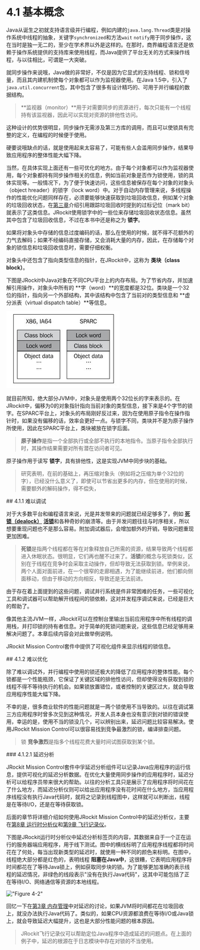 # 4.1 基本概念

Java从诞生之初就支持语言级并行编程，例如内建的`java.lang.Thread`类是对操作系统中线程的抽象，关键字`synchronized`和方法`wait` `notify`用于同步操作，这在当时是独一无二的，至少在学术界以外是这样的。在那时，商界编程语言还是依赖于操作系统提供的支持库来使用线程，而Java提供了平台无关的方式来操作线程，与以往相比，可谓是一大突破。

就同步操作来说哦，Java做的非常好，不仅是因为它显式的支持线程、锁和信号量，而且其内建机制使每个对象都可以作为监视器使用。在Java 1.5中，引入了`java.util.concurrent`包，其中包含了很多有设计精巧的、可用于并行编程的数据结构。

>**监视器（monitor）**用于对需要同步的资源进行，每次只能有一个线程持有该监视器，因此可以实现对资源的排他性访问。

这种设计的优势很明显，同步操作无需涉及第三方库的调用，而且可以使锁具有完整的定义，在编程的时候便于使用。

硬要说哦缺点的话，就是使用起来太容易了，可能有些人会滥用同步操作，结果导致应用程序的整体性能大幅下降。

当然，在具体实现上面还有一些可优化的地方。由于每个对象都可以作为监视器使用，每个对象都持有同步操作相关的信息，例如当前对象是否作为锁使用，锁的具体实现等。一般情况下，为了便于快速访问，这些信息被保存在每个对象的对象头（object hreader）的锁字（lock word）中。对于自动内存管理来说，多线程操作的性能优化问题同样存在，必须要能够快速获取到垃圾回收信息，例如某个对象的垃圾回收状态，在[第三章][1]介绍引用跟踪垃圾回收时提到的过标记位（mark bit）就表示了这类信息。JRockit使用锁字中的一些位来存储垃圾回收状态信息。虽然其中包含了垃圾回收信息，不过在本书中还是称之为 **锁字**。

如果将对象头中存储的信息过度编码的话，那么在使用的时候，就不得不花额外的力气去解码；如果不经编码直接存储，又会消耗大量的内存，因此，在存储每个对象的锁信息和垃圾回收信息时，需要仔细权衡。

对象头中还包含了指向类型信息的指针，在JRockit中，这称为 **类块（class block）**。

下图是JRockit中Java对象在不同CPU平台上的内存布局。为了节省内存，并加速解引用操作，对象头中所有的 **字（word）**的宽度都是32位。类块是一个32位的指针，指向另一个外部结构，其中该结构中包含了当前对的类型信息和 **虚分派表（virtual dispatch table）**等信息。

!["Figure 4-1"][2]

就目前所知，绝大部分JVM中，对象头是使用两个32位长的字来表示的。在JRockit中，偏移为0的对象指针指向当前对象的类型信息，接下来是4个字节的锁字。在SPARC平台上，对象头的布局刚好反过来，因为在使用原子指令在操作指针时，如果没有偏移的话，效率会更好一点。与锁字不同，类块并不是为原子操作所使用，因此在SPARC平台上，类块被放在锁字后面。

>**原子操作**是指一个全部执行或全部不执行的本地指令。当原子指令全部执行时，其操作结果需要对所有潜在访问者可见。

原子操作用于读写 **锁字**，具有排他性，这是实现JVM中同步块的基础。

>研究表明，在前的基础上，再压缩对象头（例如将之压缩为单个32位的字），已经没什么意义了，即使可以节省出更多的内存，但在使用的时候，需要额外的解码操作，得不偿失，

<a name="4.1.1" />
## 4.1.1 难以调试

对于大多数平台和编程语言来说，光是并发带来的问题就已经足够多了，例如 [**死锁（dealock）**][3] [**活锁**][4]和各种奇妙的崩溃等。由于并发问题往往与时序相关，所以想要重现问题也不是那么容易。附加调试器后，会增加额外的开销，导致问题重现更加困难。

>**死锁**是指两个线程都在等在对象释放自己所需的资源，结果导致两个线程都进入休眠状态。很明显，它们再也醒不过来了。**活锁**的概念与死锁类似，区别在于线程在竞争时会采取主动操作，但却导致无法获取到锁。举例来说，两个人面对面前进，在一个很窄的走廊相遇，为了能继续前进，他们都向侧面移动，但由于移动的方向相反，导致还是无法前进。

由于存在着上面提到的这些问题，调试并行系统是件非常困难的任务，一些可视化工具和调试器可以帮助解开线程间的锁依赖，这对并发程序调试来说，已经是巨大的帮助了。

像其他主流JVM一样，JRockit可以在控制台里输出当前应用程序中所有线程的调用栈，并打印锁的持有者信息。对于简单的死锁问题来说，这些信息已经足够用来解决问题了。本章后续内容会对此做举例说明。

JRockit Mission Control套件中提供了可视化组件来显示线程的锁信息。

<a name="4.1.2" />
## 4.1.2 难以优化

除了难以调试外，并行编程中使用的锁还极大的降低了应用程序的整体性能。每个锁都是一个性能瓶颈，它保证了关键区域的排他性访问，但却使得没有获取到锁的线程不得不等待执行的机会。如果锁放置错位，或者控制的关键区过大，就会导致应用程序性能大幅下降。

不幸的是，很多商业软件的性能问题就是一两个锁使用不当导致的。以往在调试第三方应用程序时曾多次见到这种情况，开发人员本身也没有意识到对锁的错误使用，幸运的是，使用不当的锁没几个，可以辨别出来，延迟问题比较容易解决。使用JRockit Mission Control可以很容易找到竞争最激烈的锁，编译排查问题。

>锁 **竞争激烈**是指多个线程花费大量时间试图获取到某个锁。

<a name="4.1.2.1" />
### 4.1.2.1 延迟分析

JRockit Mission Control套件中孚延迟分析组件可以记录Java应用程序的运行信息，提供可视化的延迟分析数据。在优化大量使用同步操作的应用程序时，延迟分析可以给程序员带来很大的帮助。以往的分析工具只是展示了应用程序将时间花在了什么地方，而延迟分析仪则可以给出应用程序没有花时间在什么地方，当应用程序线程没有执行Java代码时，就将之记录到线程图中，这样就可以判断出，线程是在等待I/O，还是在等待获取锁。

后面的章节将详细介绍如何使用JRockit Mission Control中的延迟分析仪，主要在[第8章 运行时分析仪][5]和[第9章 飞行记录仪][6]。

下图是JRockit运行时分析仪中延迟分析标签页的内容，其数据来自于一个正在运行的服务器端应用程序，用于线下测试。图中的横线标明了应用程序线程都将时间花在了何处，每当出现新类型的延迟时，就使用一种不同的颜色来标明。在图中，线程绝大部分都是红色的，表明线程 **阻塞在Java中**，这很糟，它表明应用程序将时间都花在了等待Java锁上，例如获取同步块的锁。为了能够更加准确的表示线程的延迟情况，非绿色的线段表示"没有在执行Java代码"，这其中可能包括了正在等待I/O、网络通信等资源的本地线程。

!["Figure 4-2"][4]

回忆一下在[第3章 内存管理][7]中对延迟的讨论，如果JVM将时间都花在垃圾回收上，就没办法执行Java代码了。类似的，如果CPU资源都浪费在等待I/O或Java锁上，就会导致延迟大幅提升，这也是大部分性能问题的根本原因。

>JRockit飞行记录仪可以帮助定位Java程序中造成延迟的问题点。在上面的例子中，延迟的根源在于日志模块中存在对锁的不当使用。











[1]:    ../chap3/3.3.md#3.3.2.1
[2]:    ../images/4-1.jpg
[3]:    https://en.wikipedia.org/wiki/Deadlock
[4]:    https://en.wikipedia.org/wiki/Deadlock#Livelock
[5]:    ../chap8/8.md
[6]:    ../chap9/9.md
[7]:    ../chap3/3.md